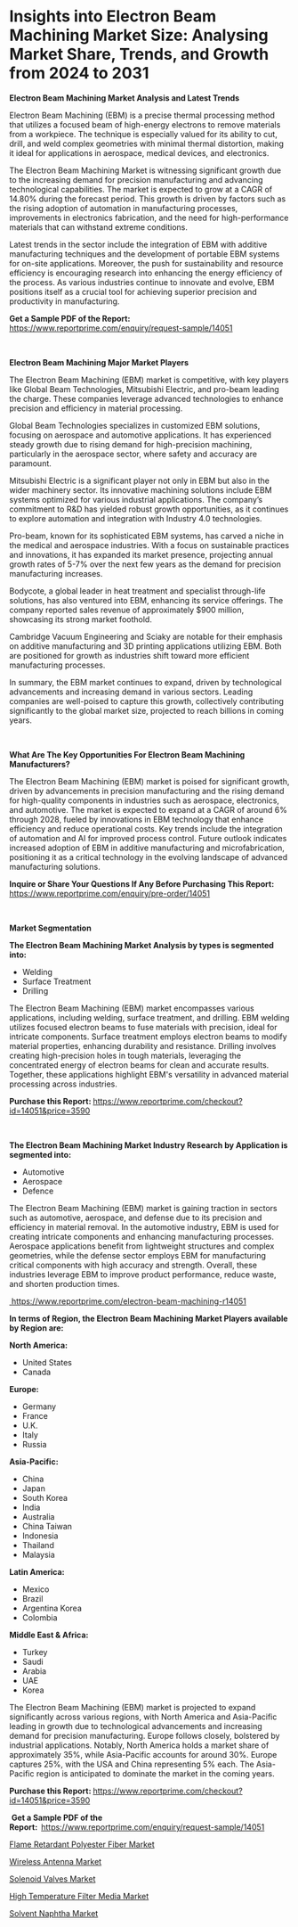 <p><h1>Insights into Electron Beam Machining Market Size: Analysing Market Share, Trends, and Growth from 2024 to 2031</h1></p><p><strong>Electron Beam Machining Market Analysis and Latest Trends</strong></p>
<p><p>Electron Beam Machining (EBM) is a precise thermal processing method that utilizes a focused beam of high-energy electrons to remove materials from a workpiece. The technique is especially valued for its ability to cut, drill, and weld complex geometries with minimal thermal distortion, making it ideal for applications in aerospace, medical devices, and electronics.</p><p>The Electron Beam Machining Market is witnessing significant growth due to the increasing demand for precision manufacturing and advancing technological capabilities. The market is expected to grow at a CAGR of 14.80% during the forecast period. This growth is driven by factors such as the rising adoption of automation in manufacturing processes, improvements in electronics fabrication, and the need for high-performance materials that can withstand extreme conditions.</p><p>Latest trends in the sector include the integration of EBM with additive manufacturing techniques and the development of portable EBM systems for on-site applications. Moreover, the push for sustainability and resource efficiency is encouraging research into enhancing the energy efficiency of the process. As various industries continue to innovate and evolve, EBM positions itself as a crucial tool for achieving superior precision and productivity in manufacturing.</p></p>
<p><strong>Get a Sample PDF of the Report:&nbsp;</strong> <a href="https://www.reportprime.com/enquiry/request-sample/14051?utm_campaign=1994&utm_medium=2&utm_source=Github&utm_content=ia&utm_term=25122024&utm_id=electron-beam-machining">https://www.reportprime.com/enquiry/request-sample/14051</a></p>
<p>&nbsp;</p>
<p><strong>Electron Beam Machining Major Market Players</strong></p>
<p><p>The Electron Beam Machining (EBM) market is competitive, with key players like Global Beam Technologies, Mitsubishi Electric, and pro-beam leading the charge. These companies leverage advanced technologies to enhance precision and efficiency in material processing.</p><p>Global Beam Technologies specializes in customized EBM solutions, focusing on aerospace and automotive applications. It has experienced steady growth due to rising demand for high-precision machining, particularly in the aerospace sector, where safety and accuracy are paramount.</p><p>Mitsubishi Electric is a significant player not only in EBM but also in the wider machinery sector. Its innovative machining solutions include EBM systems optimized for various industrial applications. The company’s commitment to R&D has yielded robust growth opportunities, as it continues to explore automation and integration with Industry 4.0 technologies.</p><p>Pro-beam, known for its sophisticated EBM systems, has carved a niche in the medical and aerospace industries. With a focus on sustainable practices and innovations, it has expanded its market presence, projecting annual growth rates of 5-7% over the next few years as the demand for precision manufacturing increases.</p><p>Bodycote, a global leader in heat treatment and specialist through-life solutions, has also ventured into EBM, enhancing its service offerings. The company reported sales revenue of approximately $900 million, showcasing its strong market foothold.</p><p>Cambridge Vacuum Engineering and Sciaky are notable for their emphasis on additive manufacturing and 3D printing applications utilizing EBM. Both are positioned for growth as industries shift toward more efficient manufacturing processes.</p><p>In summary, the EBM market continues to expand, driven by technological advancements and increasing demand in various sectors. Leading companies are well-poised to capture this growth, collectively contributing significantly to the global market size, projected to reach billions in coming years.</p></p>
<p>&nbsp;</p>
<p><strong>What Are The Key Opportunities For Electron Beam Machining Manufacturers?</strong></p>
<p><p>The Electron Beam Machining (EBM) market is poised for significant growth, driven by advancements in precision manufacturing and the rising demand for high-quality components in industries such as aerospace, electronics, and automotive. The market is expected to expand at a CAGR of around 6% through 2028, fueled by innovations in EBM technology that enhance efficiency and reduce operational costs. Key trends include the integration of automation and AI for improved process control. Future outlook indicates increased adoption of EBM in additive manufacturing and microfabrication, positioning it as a critical technology in the evolving landscape of advanced manufacturing solutions.</p></p>
<p><strong>Inquire or Share Your Questions If Any Before Purchasing This Report:</strong> <a href="https://www.reportprime.com/enquiry/pre-order/14051?utm_campaign=1994&utm_medium=2&utm_source=Github&utm_content=ia&utm_term=25122024&utm_id=electron-beam-machining">https://www.reportprime.com/enquiry/pre-order/14051</a></p>
<p>&nbsp;</p>
<p><strong>Market Segmentation</strong></p>
<p><strong>The Electron Beam Machining Market Analysis by types is segmented into:</strong></p>
<p><ul><li>Welding</li><li>Surface Treatment</li><li>Drilling</li></ul></p>
<p><p>The Electron Beam Machining (EBM) market encompasses various applications, including welding, surface treatment, and drilling. EBM welding utilizes focused electron beams to fuse materials with precision, ideal for intricate components. Surface treatment employs electron beams to modify material properties, enhancing durability and resistance. Drilling involves creating high-precision holes in tough materials, leveraging the concentrated energy of electron beams for clean and accurate results. Together, these applications highlight EBM's versatility in advanced material processing across industries.</p></p>
<p><strong>Purchase this Report:&nbsp;</strong><a href="https://www.reportprime.com/checkout?id=14051&price=3590&utm_campaign=1994&utm_medium=2&utm_source=Github&utm_content=ia&utm_term=25122024&utm_id=electron-beam-machining">https://www.reportprime.com/checkout?id=14051&price=3590</a></p>
<p>&nbsp;</p>
<p><strong>The Electron Beam Machining Market Industry Research by Application is segmented into:</strong></p>
<p><ul><li>Automotive</li><li>Aerospace</li><li>Defence</li></ul></p>
<p><p>The Electron Beam Machining (EBM) market is gaining traction in sectors such as automotive, aerospace, and defense due to its precision and efficiency in material removal. In the automotive industry, EBM is used for creating intricate components and enhancing manufacturing processes. Aerospace applications benefit from lightweight structures and complex geometries, while the defense sector employs EBM for manufacturing critical components with high accuracy and strength. Overall, these industries leverage EBM to improve product performance, reduce waste, and shorten production times.</p></p>
<p><a href="https://www.reportprime.com/electron-beam-machining-r14051?utm_campaign=1994&utm_medium=2&utm_source=Github&utm_content=ia&utm_term=25122024&utm_id=electron-beam-machining">&nbsp;https://www.reportprime.com/electron-beam-machining-r14051</a></p>
<p><strong>In terms of Region, the Electron Beam Machining Market Players available by Region are:</strong></p>
<p>
    <p> <strong> North America: </strong>
        <ul>
            <li>United States</li>
            <li>Canada</li>
        </ul>
        </p> 
    <p> <strong> Europe: </strong>
        <ul>
            <li>Germany</li>
            <li>France</li>
            <li>U.K.</li>
            <li>Italy</li>
            <li>Russia</li>
        </ul>
        </p> 
    <p> <strong> Asia-Pacific: </strong>
        <ul>
            <li>China</li>
            <li>Japan</li>
            <li>South Korea</li>
            <li>India</li>
            <li>Australia</li>
            <li>China Taiwan</li>
            <li>Indonesia</li>
            <li>Thailand</li>
            <li>Malaysia</li>
        </ul>
        </p> 
    <p> <strong> Latin America: </strong>
        <ul>
            <li>Mexico</li>
            <li>Brazil</li>
            <li>Argentina Korea</li>
            <li>Colombia</li>
        </ul>
        </p> 
    <p> <strong> Middle East & Africa: </strong>
        <ul>
            <li>Turkey</li>
            <li>Saudi</li>
            <li>Arabia</li>
            <li>UAE</li>
            <li>Korea</li>
        </ul>
    </p>
    </p>
<p><p>The Electron Beam Machining (EBM) market is projected to expand significantly across various regions, with North America and Asia-Pacific leading in growth due to technological advancements and increasing demand for precision manufacturing. Europe follows closely, bolstered by industrial applications. Notably, North America holds a market share of approximately 35%, while Asia-Pacific accounts for around 30%. Europe captures 25%, with the USA and China representing 5% each. The Asia-Pacific region is anticipated to dominate the market in the coming years.</p></p>
<p><strong>Purchase this Report: </strong><a href="https://www.reportprime.com/checkout?id=14051&price=3590&utm_campaign=1994&utm_medium=2&utm_source=Github&utm_content=ia&utm_term=25122024&utm_id=electron-beam-machining">https://www.reportprime.com/checkout?id=14051&price=3590</a></p>
<p>&nbsp;<strong>Get a Sample PDF of the Report:&nbsp;&nbsp;</strong><a href="https://www.reportprime.com/enquiry/request-sample/14051?utm_campaign=1994&utm_medium=2&utm_source=Github&utm_content=ia&utm_term=25122024&utm_id=electron-beam-machining">https://www.reportprime.com/enquiry/request-sample/14051</a></p>
<p><strong></strong></p>
<p><p><a href="https://www.linkedin.com/pulse/flame-retardant-polyester-fiber-market-analysis-report-wfjve?utm_campaign=1994&utm_medium=2&utm_source=Github&utm_content=ia&utm_term=25122024&utm_id=electron-beam-machining">Flame Retardant Polyester Fiber Market</a></p><p><a href="https://www.linkedin.com/pulse/extensive-study-global-wireless-antenna-market-share-growth-tzmif?utm_campaign=1994&utm_medium=2&utm_source=Github&utm_content=ia&utm_term=25122024&utm_id=electron-beam-machining">Wireless Antenna Market</a></p><p><a href="https://www.linkedin.com/pulse/solenoid-valves-market-forecasted-from-2024-2031-expanding-knprf?utm_campaign=1994&utm_medium=2&utm_source=Github&utm_content=ia&utm_term=25122024&utm_id=electron-beam-machining">Solenoid Valves Market</a></p><p><a href="https://www.linkedin.com/pulse/swot-analysis-high-temperature-filter-media-market-business-yqwfe?utm_campaign=1994&utm_medium=2&utm_source=Github&utm_content=ia&utm_term=25122024&utm_id=electron-beam-machining">High Temperature Filter Media Market</a></p><p><a href="https://www.linkedin.com/pulse/solvent-naphtha-market-review-strategic-growth-forecasted-cagr-lytke?utm_campaign=1994&utm_medium=2&utm_source=Github&utm_content=ia&utm_term=25122024&utm_id=electron-beam-machining">Solvent Naphtha Market</a></p></p>
